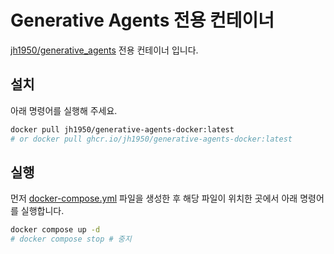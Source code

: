 # Generative Agents 전용 컨테이너

[jh1950/generative_agents](https://github.com/jh1950/generative_agents) 전용 컨테이너 입니다.

## 설치

아래 명령어를 실행해 주세요.

```bash
docker pull jh1950/generative-agents-docker:latest
# or docker pull ghcr.io/jh1950/generative-agents-docker:latest
```

## 실행

먼저 [docker-compose.yml](/docker-compose.yml) 파일을 생성한 후 해당 파일이 위치한 곳에서 아래 명령어를 실행합니다.

```bash
docker compose up -d
# docker compose stop # 중지
```
